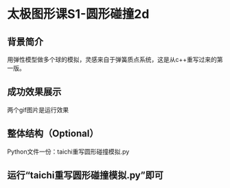 # 太极图形课S1-圆形碰撞2d
## 背景简介

用弹性模型做多个球的模拟，灵感来自于弹簧质点系统，这是从c++重写过来的第一版。

## 成功效果展示

两个gif图片是运行效果

## 整体结构（Optional）
Python文件一份：taichi重写圆形碰撞模拟.py

## 运行“taichi重写圆形碰撞模拟.py”即可
